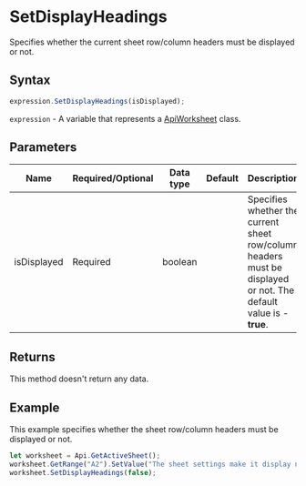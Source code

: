 # SetDisplayHeadings

Specifies whether the current sheet row/column headers must be displayed or not.

## Syntax

```javascript
expression.SetDisplayHeadings(isDisplayed);
```

`expression` - A variable that represents a [ApiWorksheet](../ApiWorksheet.md) class.

## Parameters

| **Name** | **Required/Optional** | **Data type** | **Default** | **Description** |
| ------------- | ------------- | ------------- | ------------- | ------------- |
| isDisplayed | Required | boolean |  | Specifies whether the current sheet row/column headers must be displayed or not. The default value is -**true**. |

## Returns

This method doesn't return any data.

## Example

This example specifies whether the sheet row/column headers must be displayed or not.

```javascript editor-
let worksheet = Api.GetActiveSheet();
worksheet.GetRange("A2").SetValue("The sheet settings make it display no row/column headers");
worksheet.SetDisplayHeadings(false);
```
